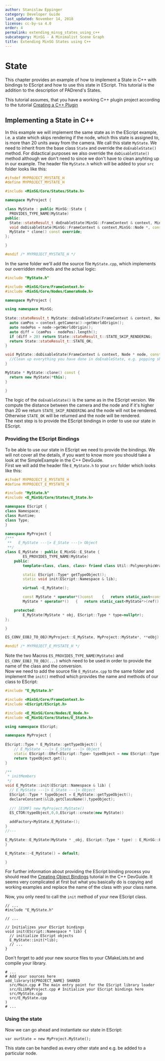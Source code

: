 ```yaml
---
author: Stanislaw Eppinger
category: Developer Guide
last_updated: November 14, 2018
license: cc-by-sa 4.0
order: 4
permalink: extending_minsg_states_using_c++
subcategory: MinSG - A Minimalist Scene Graph
title: Extending MinSG States using C++
---
```

<!------------------------------------------------------------------------------------------------
This work is licensed under the Creative Commons Attribution-ShareAlike 4.0 International License.
 To view a copy of this license, visit http://creativecommons.org/licenses/by-sa/4.0/.
 Author: Stanislaw Eppinger (eppinger@mail.uni-paderborn.de)
 PADrend Version 1.0.0
------------------------------------------------------------------------------------------------->


# State

This chapter provides an example of how to implement a State in C++ with bindings to EScript and how to use this state in EScript. This tutorial is the addition to the description of PADrend's States. 

This tutorial assumes, that you have a working C++ plugin project according to the tutorial [Creating a C++ Plugin](extending_your_plugin_with_c++)

## Implementing a State in C++

In this example we will implement the same state as in the EScript example, i.e. a state which skips rendering if the node, which this state is assigned to, is more than 20 units away from the camera. We call this state `MyState`. We need to inherit from the base class `State` and override the `doEnableState()` method. For didactical purposes we also override the `doDisableState()` method although we don't need to since we don't have to clean anyhting up in our example. The header file `MyState.h` which will be added to your `src` folder looks like this: 

<!---INCLUDE src=files/MyState.h, start=7, end=24--->
<!---BEGINN_CODESECTION--->
<!---Automaticly generated section. Do not edit!!!--->
```cpp
#ifndef MYPROJECT_MYSTATE_H
#define MYPROJECT_MYSTATE_H

#include <MinSG/Core/States/State.h>

namespace MyProject {

class MyState : public MinSG::State {
  PROVIDES_TYPE_NAME(MyState)
public:
  State::stateResult_t doEnableState(MinSG::FrameContext & context, MinSG::Node * node, const MinSG::RenderParam & rp) override;
  void doDisableState(MinSG::FrameContext & context,MinSG::Node *, const MinSG::RenderParam & rp) override;
  MyState * clone() const override;
};

}

#endif /* MYPROJECT_MYSTATE_H */
```
<!---END_CODESECTION--->

In the same folder we'll add the source file `MyState.cpp`, which implements our overridden methods and the actual logic:

<!---INCLUDE src=files/MyState.cpp, start=7, end=32--->
<!---BEGINN_CODESECTION--->
<!---Automaticly generated section. Do not edit!!!--->
```cpp
#include "MyState.h"

#include <MinSG/Core/FrameContext.h>
#include <MinSG/Core/Nodes/CameraNode.h>

namespace MyProject {

using namespace MinSG;
  
State::stateResult_t MyState::doEnableState(FrameContext & context, Node * node, const RenderParam & rp){
  auto camPos = context.getCamera()->getWorldOrigin();
  auto nodePos = node->getWorldOrigin();
  auto diff = (camPos - nodePos).length();
  if (diff > 20) return State::stateResult_t::STATE_SKIP_RENDERING;
  return State::stateResult_t::STATE_OK;
}

void MyState::doDisableState(FrameContext & context, Node * node, const RenderParam & rp) {
  //Clean up everything you have done in doEnableState, e.g. popping shaders from the rendering context
}

MyState * MyState::clone() const {
  return new MyState(*this);
}

}
```
<!---END_CODESECTION--->

The logic of the `doEnableState()` is the same as in the EScript version. We compute the distance between the camera and the node and if it's higher than 20 we return `STATE_SKIP_RENDERING` and the node will not be rendered. Otherwise `STATE_OK` will be returned and the node will be rendered.  
The next step is to provide the EScript bindings in order to use our state in EScript.

### Providing the EScript Bindings

To be able to use our state in EScript we need to provide the bindings. We will not cover all the details, if you want to know more you should take a look at the SimpleExample in the C++ DevGuide.  
First we will add the header file `E_MyState.h` to your `src` folder which looks like this: 

<!---INCLUDE src=files/E_MyState.h, start=7, end=44--->
<!---BEGINN_CODESECTION--->
<!---Automaticly generated section. Do not edit!!!--->
```cpp
#ifndef MYPROJECT_E_MYSTATE_H
#define MYPROJECT_E_MYSTATE_H

#include "MyState.h"
#include <E_MinSG/Core/States/E_State.h>

namespace EScript {
class Namespace;
class Runtime;
class Type;
}

namespace MyProject {
/***
 **   E_MyState ---|> E_State ---|> Object
 **/
class E_MyState : public E_MinSG::E_State {
        ES_PROVIDES_TYPE_NAME(MyState)
    public:
        template<class, class, class> friend class Util::PolymorphicWrapperCreator;

        static EScript::Type* getTypeObject();
        static void init(EScript::Namespace & lib);

        virtual ~E_MyState();

        const MyState * operator*()const	{	return static_cast<const MyState*>(ref().get());	}
        MyState * operator*()	{	return static_cast<MyState*>(ref().get());	}

    protected:
        E_MyState(MyState * obj, EScript::Type * type=nullptr);
};

}

ES_CONV_EOBJ_TO_OBJ(MyProject::E_MyState, MyProject::MyState*, **eObj)

#endif /* MYPROJECT_E_MYSTATE_H */
```
<!---END_CODESECTION--->

Note the two Macros `ES_PROVIDES_TYPE_NAME(MyState)` and `ES_CONV_EOBJ_TO_OBJ(...)` which need to be used in order to provide the name of the class and the conversion.  
Now we need to add the source file `E_MyState.cpp` to the same folder and implement the `init()` method which provides the name and methods of our class to EScript:

<!---INCLUDE src=files/E_MyState.cpp, start=7, end=45--->
<!---BEGINN_CODESECTION--->
<!---Automaticly generated section. Do not edit!!!--->
```cpp
#include "E_MyState.h"

#include <MinSG/Core/FrameContext.h>
#include <EScript/EScript.h>

#include <E_MinSG/Core/Nodes/E_Node.h>
#include <E_MinSG/Core/States/E_State.h>

using namespace EScript;

namespace MyProject {
  
EScript::Type * E_MyState::getTypeObject() {
    // E_MyState ---|> E_State ---|> Object
    static EScript::ERef<EScript::Type> typeObject = new EScript::Type(E_State::getTypeObject());
    return typeObject.get();
}

/**
 * initMembers
 */
void E_MyState::init(EScript::Namespace & lib) {
  // E_MyState ---|> E_State ---|> Object
  EScript::Type * typeObject = E_MyState::getTypeObject();
  declareConstant(&lib,getClassName(),typeObject);
  
  //! [ESMF] new MyProject.MyState()
  ES_CTOR(typeObject,0,0,EScript::create(new MyState))

  addFactory<MyState,E_MyState>();
}
//---

E_MyState::E_MyState(MyState * _obj, EScript::Type * type) : E_MinSG::E_State(_obj,type?type:getTypeObject()){
}

E_MyState::~E_MyState() = default;

}
```
<!---END_CODESECTION--->

For further information about providing the EScript binding process you should read the [Creating Object Bindings](../../../3_Development_Guide/2_C++/3_Creating_Object_Bindings/Creating_Object_Bindings.md) tutorial in the C++ DevGuide. It seems very complicated at first but what you basically do is copying and working examples and replace the name of the class with your class name.

Now, you only need to call the `init` method of your new EScript class. 
```
// ...
#include "E_MyState.h"

// ...

// Initializes your EScript bindings
void init(EScript::Namespace * lib) {
  // initialize EScript objects	
  E_MyState::init(*lib);
  // ...
}
```

Don't forget to add your new source files to your CMakeLists.txt and compile your library.
```
# ...
# Add your sources here
add_library(${PROJECT_NAME} SHARED 
  src/Main.cpp # The main entry point for the EScript library loader
  src/ELibMyProject.cpp # Initialize your EScript bindings here
  src/MyState.cpp
  src/E_MyState.cpp
)
# ...
```

### Using the state

Now we can go ahead and instantiate our state in EScript:

```
var ourState = new MyProject.MyState();
```

This state can be handled as every other state and e.g. be added to a particular node.


